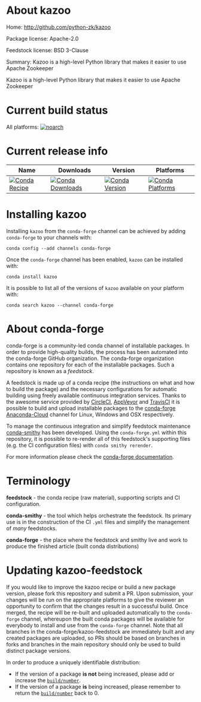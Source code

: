 About kazoo
===========

Home: http://github.com/python-zk/kazoo

Package license: Apache-2.0

Feedstock license: BSD 3-Clause

Summary: Kazoo is a high-level Python library that makes it easier to use Apache Zookeeper

Kazoo is a high-level Python library that makes it easier to use Apache Zookeeper

Current build status
====================

All platforms:
[![noarch](https://img.shields.io/circleci/project/github/conda-forge/kazoo-feedstock/master.svg?label=noarch)](https://circleci.com/gh/conda-forge/kazoo-feedstock)

Current release info
====================

| Name | Downloads | Version | Platforms |
| --- | --- | --- | --- |
| [![Conda Recipe](https://img.shields.io/badge/recipe-kazoo-green.svg)](https://anaconda.org/conda-forge/kazoo) | [![Conda Downloads](https://img.shields.io/conda/dn/conda-forge/kazoo.svg)](https://anaconda.org/conda-forge/kazoo) | [![Conda Version](https://img.shields.io/conda/vn/conda-forge/kazoo.svg)](https://anaconda.org/conda-forge/kazoo) | [![Conda Platforms](https://img.shields.io/conda/pn/conda-forge/kazoo.svg)](https://anaconda.org/conda-forge/kazoo) |

Installing kazoo
================

Installing `kazoo` from the `conda-forge` channel can be achieved by adding `conda-forge` to your channels with:

```
conda config --add channels conda-forge
```

Once the `conda-forge` channel has been enabled, `kazoo` can be installed with:

```
conda install kazoo
```

It is possible to list all of the versions of `kazoo` available on your platform with:

```
conda search kazoo --channel conda-forge
```


About conda-forge
=================

conda-forge is a community-led conda channel of installable packages.
In order to provide high-quality builds, the process has been automated into the
conda-forge GitHub organization. The conda-forge organization contains one repository
for each of the installable packages. Such a repository is known as a *feedstock*.

A feedstock is made up of a conda recipe (the instructions on what and how to build
the package) and the necessary configurations for automatic building using freely
available continuous integration services. Thanks to the awesome service provided by
[CircleCI](https://circleci.com/), [AppVeyor](https://www.appveyor.com/)
and [TravisCI](https://travis-ci.org/) it is possible to build and upload installable
packages to the [conda-forge](https://anaconda.org/conda-forge)
[Anaconda-Cloud](https://anaconda.org/) channel for Linux, Windows and OSX respectively.

To manage the continuous integration and simplify feedstock maintenance
[conda-smithy](https://github.com/conda-forge/conda-smithy) has been developed.
Using the ``conda-forge.yml`` within this repository, it is possible to re-render all of
this feedstock's supporting files (e.g. the CI configuration files) with ``conda smithy rerender``.

For more information please check the [conda-forge documentation](https://conda-forge.org/docs/).

Terminology
===========

**feedstock** - the conda recipe (raw material), supporting scripts and CI configuration.

**conda-smithy** - the tool which helps orchestrate the feedstock.
                   Its primary use is in the construction of the CI ``.yml`` files
                   and simplify the management of *many* feedstocks.

**conda-forge** - the place where the feedstock and smithy live and work to
                  produce the finished article (built conda distributions)


Updating kazoo-feedstock
========================

If you would like to improve the kazoo recipe or build a new
package version, please fork this repository and submit a PR. Upon submission,
your changes will be run on the appropriate platforms to give the reviewer an
opportunity to confirm that the changes result in a successful build. Once
merged, the recipe will be re-built and uploaded automatically to the
`conda-forge` channel, whereupon the built conda packages will be available for
everybody to install and use from the `conda-forge` channel.
Note that all branches in the conda-forge/kazoo-feedstock are
immediately built and any created packages are uploaded, so PRs should be based
on branches in forks and branches in the main repository should only be used to
build distinct package versions.

In order to produce a uniquely identifiable distribution:
 * If the version of a package **is not** being increased, please add or increase
   the [``build/number``](https://conda.io/docs/user-guide/tasks/build-packages/define-metadata.html#build-number-and-string).
 * If the version of a package **is** being increased, please remember to return
   the [``build/number``](https://conda.io/docs/user-guide/tasks/build-packages/define-metadata.html#build-number-and-string)
   back to 0.
